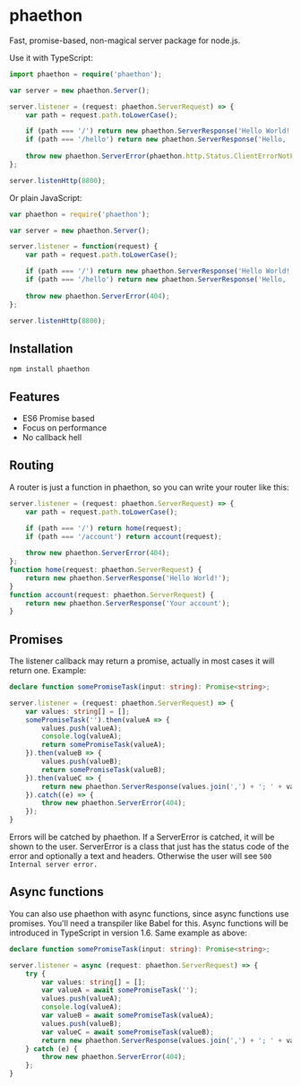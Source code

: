 phaethon
========
Fast, promise-based, non-magical server package for node.js.

Use it with TypeScript:
```typescript
import phaethon = require('phaethon');

var server = new phaethon.Server();

server.listener = (request: phaethon.ServerRequest) => {
    var path = request.path.toLowerCase();

    if (path === '/') return new phaethon.ServerResponse('Hello World!');
    if (path === '/hello') return new phaethon.ServerResponse('Hello, ' + request.query.name + '!');
    
	throw new phaethon.ServerError(phaethon.http.Status.ClientErrorNotFound);
};

server.listenHttp(8800);
```

Or plain JavaScript:
```typescript
var phaethon = require('phaethon');

var server = new phaethon.Server();

server.listener = function(request) {
    var path = request.path.toLowerCase();

    if (path === '/') return new phaethon.ServerResponse('Hello World!');
    if (path === '/hello') return new phaethon.ServerResponse('Hello, ' + request.query.name + '!');
    
	throw new phaethon.ServerError(404);
};

server.listenHttp(8800);
```

Installation
------------
```
npm install phaethon
```

Features
--------
* ES6 Promise based
* Focus on performance
* No callback hell

Routing
-------
A router is just a function in phaethon, so you can write your router like this:
```typescript
server.listener = (request: phaethon.ServerRequest) => {
    var path = request.path.toLowerCase();

    if (path === '/') return home(request);
	if (path === '/account') return account(request);
    
	throw new phaethon.ServerError(404);
};
function home(request: phaethon.ServerRequest) {
	return new phaethon.ServerResponse('Hello World!');
}
function account(request: phaethon.ServerRequest) {
	return new phaethon.ServerResponse('Your account');
}

```

Promises
--------
The listener callback may return a promise, actually in most cases it will return one. Example:
```typescript
declare function somePromiseTask(input: string): Promise<string>;

server.listener = (request: phaethon.ServerRequest) => {
	var values: string[] = [];
	somePromiseTask('').then(valueA => {
		values.push(valueA);
		console.log(valueA);
		return somePromiseTask(valueA);
	}).then(valueB => {
		values.push(valueB);
		return somePromiseTask(valueB);
	}).then(valueC => {
		return new phaethon.ServerResponse(values.join(',') + '; ' + valueC);
	}).catch((e) => {
		throw new phaethon.ServerError(404);
	});
}
```
Errors will be catched by phaethon. If a ServerError is catched, it will be shown to the user. ServerError is a class that just has the status code of the error and optionally a text and headers. Otherwise the user will see `500 Internal server error.`

Async functions
---------------
You can also use phaethon with async functions, since async functions use promises. You'll need a transpiler like Babel for this. Async functions will be introduced in TypeScript in version 1.6.
Same example as above:
```typescript
declare function somePromiseTask(input: string): Promise<string>;

server.listener = async (request: phaethon.ServerRequest) => {
	try {
		var values: string[] = [];
		var valueA = await somePromiseTask('');
		values.push(valueA);
		console.log(valueA);
		var valueB = await somePromiseTask(valueA);
		values.push(valueB);
		var valueC = await somePromiseTask(valueB);
		return new phaethon.ServerResponse(values.join(',') + '; ' + valueC);
	} catch (e) {
		throw new phaethon.ServerError(404);
	};
}
```